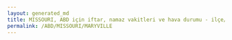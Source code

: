 ```yaml
---
layout: generated_md
title: MISSOURI, ABD için iftar, namaz vakitleri ve hava durumu - ilçe/eyalet seç
permalink: /ABD/MISSOURI/MARYVILLE
---
```


<script type="text/javascript">
  var country = ABD;
  var city = MISSOURI;
  var state = MARYVILLE;
  var lat = 72;
  var lon = 21;
</script>
